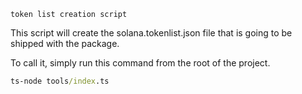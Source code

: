 `token list creation script`

This script will create the solana.tokenlist.json file that is going to be shipped with the package.

To call it, simply run this command from the root of the project.

```cmd
ts-node tools/index.ts
```
